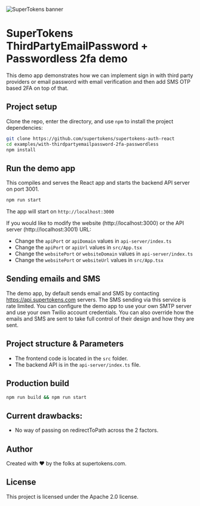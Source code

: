 ![SuperTokens banner](https://raw.githubusercontent.com/supertokens/supertokens-logo/master/images/Artboard%20%E2%80%93%2027%402x.png)

# SuperTokens ThirdPartyEmailPassword + Passwordless 2fa demo

This demo app demonstrates how we can implement sign in with third party providers or email password with email verification and then add SMS OTP based 2FA on top of that.

## Project setup

Clone the repo, enter the directory, and use `npm` to install the project dependencies:

```bash
git clone https://github.com/supertokens/supertokens-auth-react
cd examples/with-thirdpartyemailpassword-2fa-passwordless
npm install
```

## Run the demo app

This compiles and serves the React app and starts the backend API server on port 3001.

```bash
npm run start
```

The app will start on `http://localhost:3000`

If you would like to modify the website (http://localhost:3000) or the API server (http://localhost:3001) URL:

-   Change the `apiPort` or `apiDomain` values in `api-server/index.ts`
-   Change the `apiPort` or `apiUrl` values in `src/App.tsx`
-   Change the `websitePort` or `websiteDomain` values in `api-server/index.ts`
-   Change the `websitePort` or `websiteUrl` values in `src/App.tsx`

## Sending emails and SMS

The demo app, by default sends email and SMS by contacting https://api.supertokens.com servers. The SMS sending via this service is rate limited. You can configure the demo app to use your own SMTP server and use your own Twilio account credentials. You can also override how the emails and SMS are sent to take full control of their design and how they are sent.

## Project structure & Parameters

-   The frontend code is located in the `src` folder.
-   The backend API is in the `api-server/index.ts` file.

## Production build

```bash
npm run build && npm run start
```

## Current drawbacks:

-   No way of passing on redirectToPath across the 2 factors.

## Author

Created with :heart: by the folks at supertokens.com.

## License

This project is licensed under the Apache 2.0 license.
